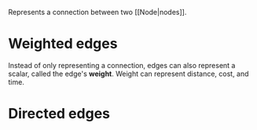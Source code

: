 Represents a connection between two [[Node|nodes]].

# Weighted edges
Instead of only representing a connection, edges can also represent a scalar, called the edge's **weight**. Weight can represent distance, cost, and time.

# Directed edges